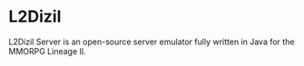 # L2Dizil
L2Dizil Server is an open-source server emulator fully written in Java for the MMORPG Lineage II.
